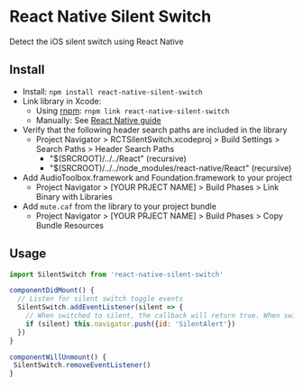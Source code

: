 # React Native Silent Switch

Detect the iOS silent switch using React Native

## Install

* Install: `npm install react-native-silent-switch`
* Link library in Xcode:
  * Using [rnpm](https://github.com/rnpm/rnpm): `rnpm link react-native-silent-switch`
  * Manually: See [React Native guide](https://facebook.github.io/react-native/docs/linking-libraries-ios.html)
* Verify that the following header search paths are included in the library
  * Project Navigator > RCTSilentSwitch.xcodeproj > Build Settings > Search Paths > Header Search Paths
    * "$(SRCROOT)/../../React" (recursive)
    * "$(SRCROOT)/../../node_modules/react-native/React" (recursive)
* Add AudioToolbox.framework and Foundation.framework to your project
  * Project Navigator > [YOUR PRJECT NAME] > Build Phases > Link Binary with Libraries
* Add `mute.caf` from the library to your project bundle
  * Project Navigator > [YOUR PRJECT NAME] > Build Phases > Copy Bundle Resources

## Usage

```js
import SilentSwitch from 'react-native-silent-switch'

componentDidMount() {
  // Listen for silent switch toggle events
  SilentSwitch.addEventListener(silent => {
    // When switched to silent, the callback will return true. When switched from silent, it will return false.
    if (silent) this.navigator.push({id: 'SilentAlert'})
  })
}

componentWillUnmount() {
 SilentSwitch.removeEventListener()
}
```
